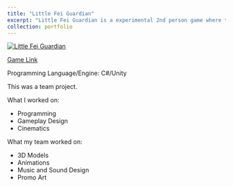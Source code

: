 ```yaml
---
title: "Little Fei Guardian"
excerpt: "Little Fei Guardian is a experimental 2nd person game where the player avoids the monster they see through while collecting the spirits of life that have lost their way.<br/><img src='/images/littlefeiguardian1.png'>"
collection: portfolio
---
```


[![Little Fei Guardian](https://res.cloudinary.com/marcomontalbano/image/upload/v1710174812/video_to_markdown/images/youtube--pCc4UcCeXTg-c05b58ac6eb4c4700831b2b3070cd403.jpg)](https://youtu.be/pCc4UcCeXTg "Little Fei Guardian")

[Game Link](https://redactediv.itch.io/predator-vs-prey)

Programming Language/Engine: C#/Unity

This was a team project.

What I worked on:
* Programming
* Gameplay Design
* Cinematics

What my team worked on:
* 3D Models
* Animations
* Music and Sound Design
* Promo Art